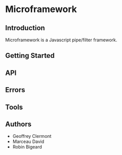 # Microframework

## Introduction

Microframework is a Javascript pipe/filter framework.

## Getting Started

## API

## Errors

## Tools

## Authors

- Geoffrey Clermont
- Marceau David
- Robin Bigeard
